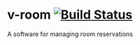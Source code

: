 # v-room [![Build Status](https://travis-ci.org/Callidon/v-room.svg)](https://travis-ci.org/Callidon/v-room)
A software for managing room reservations
